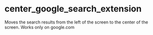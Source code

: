 # center_google_search_extension
Moves the search results from the left of the screen to the center of the screen. Works only on google.com
